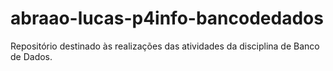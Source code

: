 # abraao-lucas-p4info-bancodedados
Repositório destinado às realizações das atividades da disciplina de Banco de Dados.
